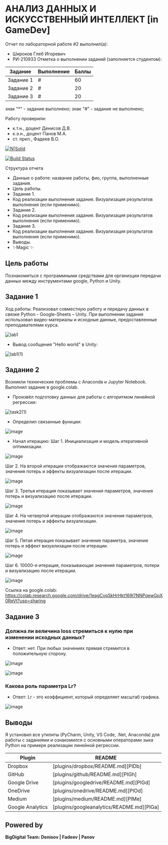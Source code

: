 # АНАЛИЗ ДАННЫХ И ИСКУССТВЕННЫЙ ИНТЕЛЛЕКТ [in GameDev]
Отчет по лабораторной работе #2 выполнил(а):
- Широков Глеб Игоревич
- РИ-210933
Отметка о выполнении заданий (заполняется студентом):

| Задание | Выполнение | Баллы |
| ------ | ------ | ------ |
| Задание 1 | # | 60 |
| Задание 2 | # | 20 |
| Задание 3 | # | 20 |

знак "*" - задание выполнено; знак "#" - задание не выполнено;

Работу проверили:
- к.т.н., доцент Денисов Д.В.
- к.э.н., доцент Панов М.А.
- ст. преп., Фадеев В.О.

[![N|Solid](https://cldup.com/dTxpPi9lDf.thumb.png)](https://nodesource.com/products/nsolid)

[![Build Status](https://travis-ci.org/joemccann/dillinger.svg?branch=master)](https://travis-ci.org/joemccann/dillinger)

Структура отчета

- Данные о работе: название работы, фио, группа, выполненные задания.
- Цель работы.
- Задание 1.
- Код реализации выполнения задания. Визуализация результатов выполнения (если применимо).
- Задание 2.
- Код реализации выполнения задания. Визуализация результатов выполнения (если применимо).
- Задание 3.
- Код реализации выполнения задания. Визуализация результатов выполнения (если применимо).
- Выводы.
- ✨Magic ✨

## Цель работы
Познакомиться с программными средствами для организции передачи данных между инструментами google, Python и Unity.

## Задание 1
Ход работы:
Реализовал совместную работу и передачу данных в связке Python - Google-Sheets – Unity. При выполнении задания использовал видео-материалы и
исходные данные, предоставленные преподавателями курса.

![lab1](https://user-images.githubusercontent.com/80561050/192602848-46a88cf6-9fc5-47c5-aa00-fdd1c11ab0d3.png)

- Вывод сообщения "Hello world" в Unity:

![lab1(1)](https://user-images.githubusercontent.com/80561050/192835769-9e2edd94-46ac-4653-a2b2-425f063cf97e.png)

## Задание 2

Возникли технические проблемы с Anaconda и Jupyter Notebook. Выполнил задание в google.colab.

- Произвёл подготовку данных для работы с алгоритмом линейной регрессии:

![task2(1)](https://user-images.githubusercontent.com/80561050/192855951-ecb3562a-b0cd-4d66-99fb-ac7cd22eacee.png)

- Определил связанные функции:

![image](https://user-images.githubusercontent.com/80561050/192857590-c3e7b37f-d50c-4f03-9444-cdda87a23e25.png)

- Начал итерацию:
Шаг 1. Инициализация и модель итеративной оптимизации.

![image](https://user-images.githubusercontent.com/80561050/192857813-94051069-f74b-4ec5-b328-0b5de508dcbb.png)

Шаг 2. На второй итерации отображаются значения параметров, значения
потерь и эффекты визуализации после итерации.

![image](https://user-images.githubusercontent.com/80561050/192858168-2f0ede6c-bc07-4ab9-a77a-1e1b1ebf14cf.png)

Шаг 3. Третья итерация показывает значения параметров, значения потерь и
визуализацию после итерации.

![image](https://user-images.githubusercontent.com/80561050/192858316-3136a853-c58a-456a-9042-91c11cfa96b8.png)

Шаг 4. На четвертой итерации отображаются значения параметров, значения
потерь и эффекты визуализации.

![image](https://user-images.githubusercontent.com/80561050/192858428-41a8c950-62ec-416c-9acc-a81ebf797667.png)

Шаг 5. Пятая итерация показывает значение параметра, значение потерь и
эффект визуализации после итерации.

![image](https://user-images.githubusercontent.com/80561050/192858578-20bee7df-37fe-4c5f-af1a-932d3b6c86f2.png)

Шаг 6. 10000-я итерация, показывающая значения параметров, потери и
визуализацию после итерации.

![image](https://user-images.githubusercontent.com/80561050/192858734-df6ebdbe-a05c-4a4f-b36f-00b88e2b8cbb.png)

Ссылка на google.colab: https://colab.research.google.com/drive/1eagCvqSkHrHkt169l7NNPqewGpX0ReVt?usp=sharing

## Задание 3
### Должна ли величина loss стремиться к нулю при изменении исходных данных?

- Ответ: нет.
При любых значениях прямая стремится в положительную сторону.

![image](https://user-images.githubusercontent.com/80561050/192862388-8ec8dca2-4d8e-4564-9a1d-e9a9333426ef.png)

![image](https://user-images.githubusercontent.com/80561050/192862437-c6f111ac-167e-4e86-9654-06b8b45e5d7c.png)

### Какова роль параметра Lr?

- Ответ: Lr - это коэффициент, который определяет масштаб графика.

![image](https://user-images.githubusercontent.com/80561050/192864087-67c146ee-a1e4-43b4-9fe7-88d6839317b0.png)


## Выводы

Я установил все утилиты (PyCharm, Unity, VS Code, .Net, Anaconda) для работы с заданиями и ознакомился с основными операторами зыка Python на
примере реализации линейной регрессии.

| Plugin | README |
| ------ | ------ |
| Dropbox | [plugins/dropbox/README.md][PlDb] |
| GitHub | [plugins/github/README.md][PlGh] |
| Google Drive | [plugins/googledrive/README.md][PlGd] |
| OneDrive | [plugins/onedrive/README.md][PlOd] |
| Medium | [plugins/medium/README.md][PlMe] |
| Google Analytics | [plugins/googleanalytics/README.md][PlGa] |

## Powered by

**BigDigital Team: Denisov | Fadeev | Panov**
